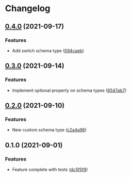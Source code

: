 # Changelog

## [0.4.0](https://www.github.com/humanwhocodes/puppeteer-data-extractor/compare/v0.3.0...v0.4.0) (2021-09-17)


### Features

* Add switch schema type ([094caeb](https://www.github.com/humanwhocodes/puppeteer-data-extractor/commit/094caeb4eaa82d8fffdadd9751940c1373931ade))

## [0.3.0](https://www.github.com/humanwhocodes/puppeteer-data-extractor/compare/v0.2.0...v0.3.0) (2021-09-14)


### Features

* Implement optional property on schema types ([6547ab7](https://www.github.com/humanwhocodes/puppeteer-data-extractor/commit/6547ab7f4eb9a192bd4ba428ce42aedc4dafd7a9))

## [0.2.0](https://www.github.com/humanwhocodes/puppeteer-data-extractor/compare/v0.1.0...v0.2.0) (2021-09-10)


### Features

* New custom schema type ([c2a4a96](https://www.github.com/humanwhocodes/puppeteer-data-extractor/commit/c2a4a96a4895d96104bcfd444c4d843cc1fce690))

## 0.1.0 (2021-09-01)


### Features

* Feature complete with tests ([dc5f5f9](https://www.github.com/humanwhocodes/puppeteer-data-extractor/commit/dc5f5f911d0b0fc96ec0da271d0f46d5545fbbab))
